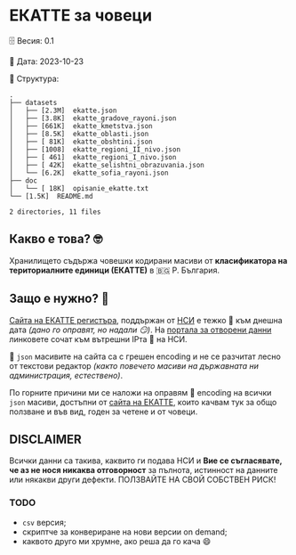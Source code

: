 # ЕКАТТЕ за човеци

🗄️ Весия: 0.1

📆 Дата: 2023-10-23

📂 Структура:

```console
.
├── datasets
│   ├── [2.3M]  ekatte.json
│   ├── [3.8K]  ekatte_gradove_rayoni.json
│   ├── [661K]  ekatte_kmetstva.json
│   ├── [8.5K]  ekatte_oblasti.json
│   ├── [ 81K]  ekatte_obshtini.json
│   ├── [1008]  ekatte_regioni_II_nivo.json
│   ├── [ 461]  ekatte_regioni_I_nivo.json
│   ├── [ 42K]  ekatte_selishtni_obrazuvania.json
│   └── [6.2K]  ekatte_sofia_rayoni.json
├── doc
│   └── [ 18K]  opisanie_ekatte.txt
└── [1.5K]  README.md

2 directories, 11 files
```

## Какво е това? 🤓

Хранилището съдържа човешки кодирани масиви от **класификатора на териториалните единици (ЕКАТТЕ)** в 🇧🇬 Р. България.

## Защо е нужно? 🤷

[Сайта на ЕКАТТЕ регистъра](https://www.nsi.bg/nrnm), поддържан от [НСИ](https://www.nsi.bg) е тежко 🐛 към днешна дата _(дано го оправят, но надали 😏)_. На [портала за отворени данни](https://data.egov.bg/data/view/e281cb99-970c-409e-bbe9-cc478cad5b29) линковете сочат към вътрешни IPта :facepalm: на НСИ.

📄 `json` масивите на сайта са с грешен encoding и не се разчитат лесно от текстови редактор _(както повечето масиви на държавната ни администрация, естествено)_.

По горните причини ми се наложи на оправям 🔧 encoding на всички `json` масиви, достъпни от [сайта на ЕКАТТЕ](https://www.nsi.bg/nrnm/ekatte/index), които качвам тук за общо ползване и във вид, годен за четене и от човеци.

## DISCLAIMER

Всички данни са такива, каквито ги подава НСИ и **Вие се съгласявате, че аз не нося никаква отговорност** за пълнота, истинност на данните или някакви други дефекти. ПОЛЗВАЙТЕ НА СВОЙ СОБСТВЕН РИСК!

### TODO

- `csv` версия;
- скриптче за конвериране на нови версии on demand;
- каквото друго ми хрумне, ако реша да го кача 😄
